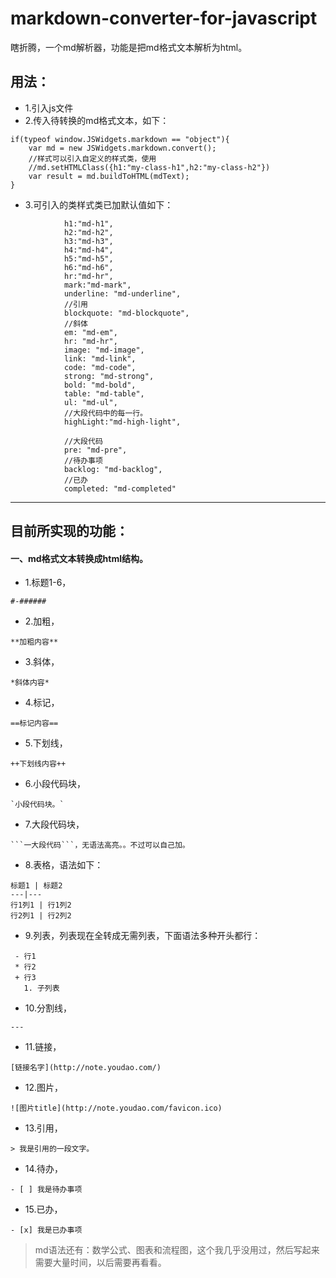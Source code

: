 # markdown-converter-for-javascript
瞎折腾，一个md解析器，功能是把md格式文本解析为html。
## 用法：
- 1.引入js文件
- 2.传入待转换的md格式文本，如下：
```
if(typeof window.JSWidgets.markdown == "object"){
    var md = new JSWidgets.markdown.convert();
    //样式可以引入自定义的样式类，使用
    //md.setHTMLClass({h1:"my-class-h1",h2:"my-class-h2"})
    var result = md.buildToHTML(mdText);
}
```
- 3.可引入的类样式类已加默认值如下：
```
            h1:"md-h1",
            h2:"md-h2",
            h3:"md-h3",
            h4:"md-h4",
            h5:"md-h5",
            h6:"md-h6",
            hr:"md-hr",
            mark:"md-mark",
            underline: "md-underline",
            //引用
            blockquote: "md-blockquote",
            //斜体
            em: "md-em",
            hr: "md-hr",
            image: "md-image",
            link: "md-link",
            code: "md-code",
            strong: "md-strong",
            bold: "md-bold",
            table: "md-table",
            ul: "md-ul",
            //大段代码中的每一行。
            highLight:"md-high-light",

            //大段代码
            pre: "md-pre",
            //待办事项
            backlog: "md-backlog",
            //已办
            completed: "md-completed"

```
---
## 目前所实现的功能：
#### 一、md格式文本转换成html结构。
- 1.标题1-6，
```
#-######
```
- 2.加粗，
```
**加粗内容**
```
- 3.斜体，
```
*斜体内容*
```
- 4.标记，
```
==标记内容==
```
- 5.下划线，
```
++下划线内容++
```
- 6.小段代码块，
```
`小段代码块。`
```
- 7.大段代码块，
```
```一大段代码```，无语法高亮。。不过可以自己加。
```
- 8.表格，语法如下：
```
标题1 | 标题2
---|---
行1列1 | 行1列2
行2列1 | 行2列2
```
- 9.列表，列表现在全转成无需列表，下面语法多种开头都行：
```
 - 行1 
 * 行2 
 + 行3
   1. 子列表 
```
- 10.分割线，
```
---
```
- 11.链接，
```
[链接名字](http://note.youdao.com/)
```
- 12.图片，
```
![图片title](http://note.youdao.com/favicon.ico)
```
- 13.引用，
```
> 我是引用的一段文字。
```
- 14.待办，
```
- [ ] 我是待办事项
```
- 15.已办，
```
- [x] 我是已办事项
```
> md语法还有：数学公式、图表和流程图，这个我几乎没用过，然后写起来需要大量时间，以后需要再看看。
